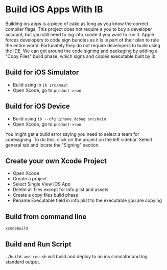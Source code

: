 Build iOS Apps With IB
==========================

Building ios apps is a piece of cake as long as you know the correct compiler flags. This project does not require a you to buy a developer account, but you still need to log into xcode if you want to run it. Apple forces developers to code sign bundles as it is is part of their plan to rule the entire world. Fortunately they do not require developers to build using the IDE. We can get around the code signing and packaging by adding a "Copy Files" build phase, which signs and copies executable built by ib.

## Build for iOS Simulator

- Build using ib `ib src/main`
- Open Xcode, go to  `product->run`

## Build for iOS Device

- Build using `ib --cfg iphone_debug src/main`
- Open Xcode, go to `product->run`

You might get a build error saying you need to select a team for codesigning. To do this, click on the project on the left sidebar. Select general tab and locate the "Signing" section.

## Create your own Xcode Project

- Open Xcode
- Create a project
- Select Single View iOS App
- Delete all files except for Info.plist and assets
- Create a copy files build phase
- Rename Executable field in info.plist to the executable you are copying

## Build from command line

`xcodebuild`


## Build and Run Script

`./build-and-run.sh` will build and deploy to an ios simulator and log standard output.